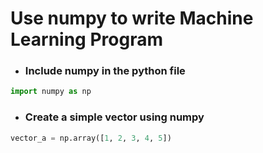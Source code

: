 # Use numpy to write Machine Learning Program

* <h3>Include numpy in the python file</h3>
```python
import numpy as np
```
* <h3>Create a simple vector using numpy</h3>
```python
vector_a = np.array([1, 2, 3, 4, 5])
```
